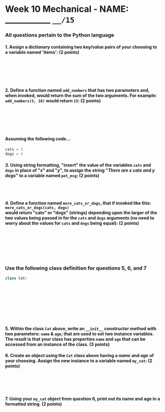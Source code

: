 # Week 10 Mechanical - NAME: ___________ `__/15` 

### All questions pertain to the Python language

#### 1. Assign a dictionary containing two key/value pairs of your choosing to a variable named 'items': (2 points)
<br><br><br><br>


#### 2. Define a function named `add_numbers` that has two parameters and, when invoked, would **return** the sum of the two arguments.  For example: `add_numbers(5, 10)` would return `15`: (2 points)
<br><br><br><br>


#### Assuming the following code...
```python
cats = 2
dogs = 4
```

#### 3. Using string formatting, "insert" the value of the variables `cats` and `dogs` in place of "_x_" and "_y_", to assign the string "**_There are x cats and y dogs_**" to a variable named `pet_msg`: (2 points)
<br><br>

#### 4. Define a function named `more_cats_or_dogs`, that if invoked like this:<br> `more_cats_or_dogs(cats, dogs)`<br>would return "cats" or "dogs" (strings) depending upon the larger of the two values being passed in for the `cats` and `dogs` arguments (no need to worry about the values for `cats` and `dogs` being equal): (2 points)
<br><br><br><br><br>

### Use the following class definition for questions 5, 6, and 7

```python
class Cat:











```

#### 5. Within the class `Cat` above, write an `__init__` constructor method with two parameters: `name` & `age`; that are used to set two instance variables. The result is that your class has properties `name` and `age` that can be accessed from an instance of the class. (3 points)

#### 6. Create an object using the `Cat` class above having a _name_ and _age_ of your choosing.  Assign the new instance to a variable named `my_cat`: (2 points)
<br><br><br>

#### 7. Using your `my_cat` object from question 6, print out its name and age in a formatted string. (2 points)
